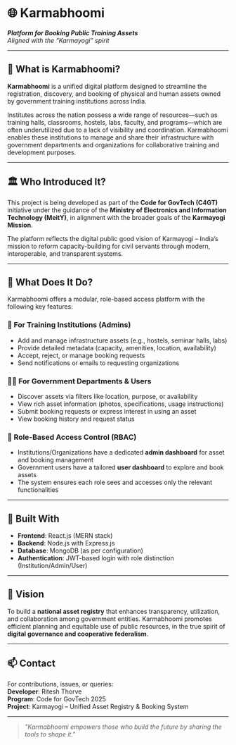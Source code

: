 # 🌐 Karmabhoomi

**_Platform for Booking Public Training Assets_**  
_Aligned with the “Karmayogi” spirit_

---

## 📌 What is Karmabhoomi?

**Karmabhoomi** is a unified digital platform designed to streamline the registration, discovery, and booking of physical and human assets owned by government training institutions across India.

Institutes across the nation possess a wide range of resources—such as training halls, classrooms, hostels, labs, faculty, and programs—which are often underutilized due to a lack of visibility and coordination. Karmabhoomi enables these institutions to manage and share their infrastructure with government departments and organizations for collaborative training and development purposes.

---

## 🏛️ Who Introduced It?

This project is being developed as part of the **Code for GovTech (C4GT)** initiative under the guidance of the **Ministry of Electronics and Information Technology (MeitY)**, in alignment with the broader goals of the **Karmayogi Mission**.

The platform reflects the digital public good vision of Karmayogi – India’s mission to reform capacity-building for civil servants through modern, interoperable, and transparent systems.

---

## 🎯 What Does It Do?

Karmabhoomi offers a modular, role-based access platform with the following key features:

### 🏫 For Training Institutions (Admins)
- Add and manage infrastructure assets (e.g., hostels, seminar halls, labs)
- Provide detailed metadata (capacity, amenities, location, availability)
- Accept, reject, or manage booking requests
- Send notifications or emails to requesting organizations

### 🧑‍💼 For Government Departments & Users
- Discover assets via filters like location, purpose, or availability
- View rich asset information (photos, specifications, usage instructions)
- Submit booking requests or express interest in using an asset
- View booking history and request status

### 🔐 Role-Based Access Control (RBAC)
- Institutions/Organizations have a dedicated **admin dashboard** for asset and booking management
- Government users have a tailored **user dashboard** to explore and book assets
- The system ensures each role sees and accesses only the relevant functionalities

---

## 🔧 Built With

- **Frontend**: React.js (MERN stack)
- **Backend**: Node.js with Express.js
- **Database**: MongoDB (as per configuration)
- **Authentication**: JWT-based login with role distinction (Institution/Admin/User)

---

## 🔮 Vision

To build a **national asset registry** that enhances transparency, utilization, and collaboration among government entities. Karmabhoomi promotes efficient planning and equitable use of public resources, in the true spirit of **digital governance and cooperative federalism**.

---

## 📫 Contact

For contributions, issues, or queries:  
**Developer**: Ritesh Thorve  
**Program**: Code for GovTech 2025  
**Project**: Karmayogi – Unified Asset Registry & Booking System  

---

> _"Karmabhoomi empowers those who build the future by sharing the tools to shape it."_

